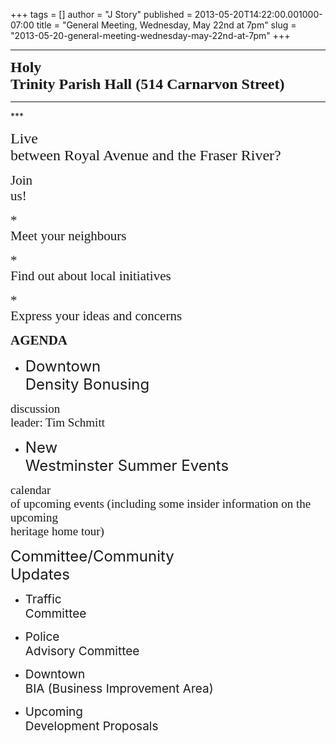 +++
tags = []
author = "J Story"
published = 2013-05-20T14:22:00.001000-07:00
title = "General Meeting, Wednesday, May 22nd at 7pm"
slug = "2013-05-20-general-meeting-wednesday-may-22nd-at-7pm"
+++
******  

***<span
style="background-color: transparent; font-family: Calibri; font-size: 24px; font-style: normal; vertical-align: baseline; white-space: pre-wrap;">Holy
Trinity Parish Hall (514 Carnarvon Street)</span>***

***  
<span
style="background-color: transparent; font-family: Calibri; font-size: 24px; font-style: normal; vertical-align: baseline; white-space: pre-wrap;"></span>***

<span
style="background-color: transparent; font-family: Cambria; font-size: 24px; vertical-align: baseline; white-space: pre-wrap;">Live
between Royal Avenue and the Fraser River?</span>

  
<span
style="background-color: transparent; font-family: Calibri; font-size: 21px; font-style: normal; vertical-align: baseline; white-space: pre-wrap;"></span>

<span
style="background-color: transparent; font-family: Calibri; font-size: 21px; font-style: normal; vertical-align: baseline; white-space: pre-wrap;">Join
us!</span>

<span
style="background-color: transparent; font-family: Calibri; font-size: 21px; font-style: normal; vertical-align: baseline; white-space: pre-wrap;">\*
Meet your neighbours</span>

<span
style="background-color: transparent; font-family: Calibri; font-size: 21px; font-style: normal; vertical-align: baseline; white-space: pre-wrap;">\*
Find out about local initiatives</span>

<span
style="background-color: transparent; font-family: Calibri; font-size: 21px; font-style: normal; vertical-align: baseline; white-space: pre-wrap;">\*
Express your ideas and concerns</span>

  
<span
style="background-color: transparent; font-family: Calibri; font-size: 21px; font-style: normal; vertical-align: baseline; white-space: pre-wrap;"></span>

<span
style="background-color: transparent; font-family: Calibri; font-size: 21px; font-style: normal; font-weight: bold; vertical-align: baseline; white-space: pre-wrap;">AGENDA</span>

  
<span
style="background-color: transparent; font-family: Calibri; font-style: normal; font-weight: bold; vertical-align: baseline; white-space: pre-wrap;"></span>

-   <span
    style="background-color: transparent; font-size: 24px; font-weight: normal; vertical-align: baseline; white-space: pre-wrap;">Downtown
    Density Bonusing</span>

<span
style="background-color: transparent; font-family: Calibri; font-size: 19px; font-style: normal; vertical-align: baseline; white-space: pre-wrap;">discussion
leader: Tim Schmitt</span>

-   <span
    style="background-color: transparent; font-size: 24px; font-weight: normal; vertical-align: baseline; white-space: pre-wrap;">New
    Westminster Summer Events</span>

<span
style="background-color: transparent; font-family: Calibri; font-size: 19px; font-style: normal; vertical-align: baseline; white-space: pre-wrap;">calendar
of upcoming events (including some insider information on the upcoming
heritage home tour)</span>

<span
style="background-color: transparent; font-size: 24px; font-weight: normal; vertical-align: baseline; white-space: pre-wrap;">Committee/Community
Updates</span>

-   <span
    style="background-color: transparent; font-size: 19px; font-weight: normal; vertical-align: baseline; white-space: pre-wrap;">Traffic
    Committee</span>

-   <span
    style="background-color: transparent; font-size: 19px; font-weight: normal; vertical-align: baseline; white-space: pre-wrap;">Police
    Advisory Committee</span>

-   <span
    style="background-color: transparent; font-size: 19px; font-weight: normal; vertical-align: baseline; white-space: pre-wrap;">Downtown
    BIA (Business Improvement Area)</span>

-   <span
    style="background-color: transparent; font-size: 19px; font-weight: normal; vertical-align: baseline; white-space: pre-wrap;">Upcoming
    Development Proposals</span>
